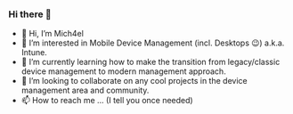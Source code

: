 ### Hi there 👋

- 👋 Hi, I’m Mich4el
- 👀 I’m interested in Mobile Device Management (incl. Desktops 😉) a.k.a. Intune. 
- 🌱 I’m currently learning how to make the transition from legacy/classic device management to modern management approach. 
- 💞️ I’m looking to collaborate on any cool projects in the device management area and community.
- 📫 How to reach me ... (I tell you once needed)
